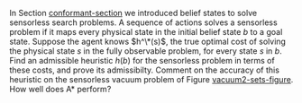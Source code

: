 In Section <a class="sectionRef" title="" href="#">conformant-section</a> we introduced belief
states to solve sensorless search problems. A sequence of actions solves
a sensorless problem if it maps every physical state in the initial
belief state $b$ to a goal state. Suppose the agent knows $h^\*(s)$, the
true optimal cost of solving the physical state $s$ in the fully
observable problem, for every state $s$ in $b$. Find an admissible
heuristic $h(b)$ for the sensorless problem in terms of these costs, and
prove its admissibilty. Comment on the accuracy of this heuristic on the
sensorless vacuum problem of
Figure <a class="insideBookFigRef" target="_blank" href="https://simoncarrignon.github.io/aima-exercises/figures/vacuum2-sets-figure.png">vacuum2-sets-figure</a>. How well does A* perform?
